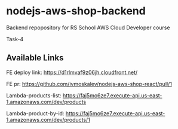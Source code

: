 # nodejs-aws-shop-backend

Backend repopository for RS School AWS Cloud Developer course

Task-4

## Available Links

FE deploy link: https://d1rlmvaf9z06jh.cloudfront.net/

FE pr: https://github.com/ivmoskalev/nodejs-aws-shop-react/pull/1

Lambda-products-list: https://faj5mo6ze7.execute-api.us-east-1.amazonaws.com/dev/products

Lambda-product-by-id: https://faj5mo6ze7.execute-api.us-east-1.amazonaws.com/dev/products/1
